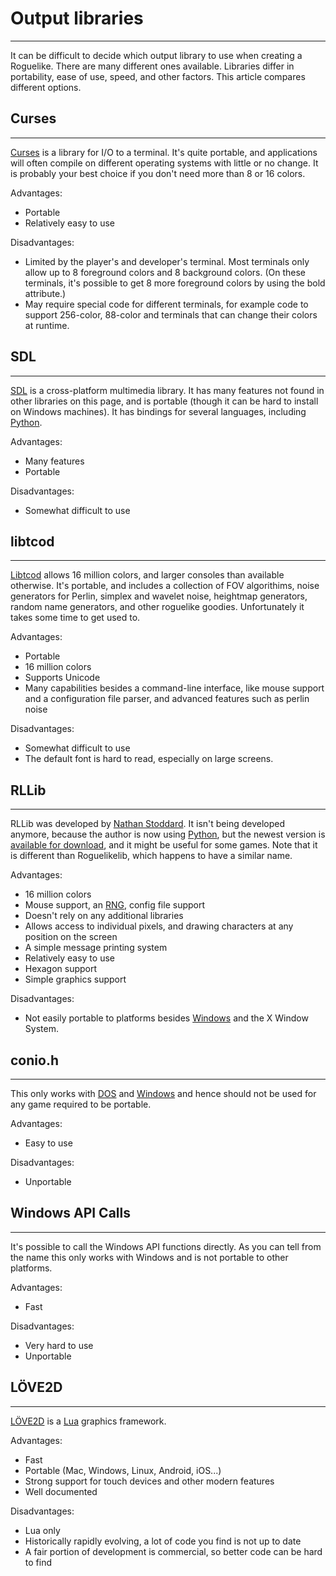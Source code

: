 # Output libraries

---

It can be difficult to decide which output library to use when creating a Roguelike. There are many different ones available. Libraries differ in portability, ease of use, speed, and other factors. This article compares different options.

## Curses

---

[Curses](curses_library.md) is a library for I/O to a terminal. It's quite portable, and applications will often compile on different operating systems with little or no change. It is probably your best choice if you don't need more than 8 or 16 colors.

Advantages:

- Portable
- Relatively easy to use

Disadvantages:

- Limited by the player's and developer's terminal. Most terminals only allow up to 8 foreground colors and 8 background colors. (On these terminals, it's possible to get 8 more foreground colors by using the bold attribute.)
- May require special code for different terminals, for example code to support 256-color, 88-color and terminals that can change their colors at runtime.

## SDL

---

[SDL](sdl.md) is a cross-platform multimedia library. It has many features not found in other libraries on this page, and is portable (though it can be hard to install on Windows machines). It has bindings for several languages, including [Python](python.md).

Advantages:

- Many features
- Portable

Disadvantages:

- Somewhat difficult to use

## libtcod

---

[Libtcod](libtcod.md) allows 16 million colors, and larger consoles than available otherwise. It's portable, and includes a collection of FOV algorithims, noise generators for Perlin, simplex and wavelet noise, heightmap generators, random name generators, and other roguelike goodies. Unfortunately it takes some time to get used to.

Advantages:

- Portable
- 16 million colors
- Supports Unicode
- Many capabilities besides a command-line interface, like mouse support and a configuration file parser, and advanced features such as perlin noise

Disadvantages:

- Somewhat difficult to use
- The default font is hard to read, especially on large screens.

## RLLib

---

RLLib was developed by [Nathan Stoddard](nathan_stoddard.md). It isn't being developed anymore, because the author is now using [Python](python.md), but the newest version is [available for download](http://nathanstoddard.com/rllib/rllib.shtml), and it might be useful for some games. Note that it is different than Roguelikelib, which happens to have a similar name.

Advantages:

- 16 million colors
- Mouse support, an [RNG](random_number_generator.md), config file support
- Doesn't rely on any additional libraries
- Allows access to individual pixels, and drawing characters at any position on the screen
- A simple message printing system
- Relatively easy to use
- Hexagon support
- Simple graphics support

Disadvantages:

- Not easily portable to platforms besides [Windows](windows.md) and the X Window System.

## conio.h

---

This only works with [DOS](dos.md) and [Windows](windows.md) and hence should not be used for any game required to be portable.

Advantages:

- Easy to use

Disadvantages:

- Unportable

## Windows API Calls

---

It's possible to call the Windows API functions directly. As you can tell from the name this only works with Windows and is not portable to other platforms.

Advantages:

- Fast

Disadvantages:

- Very hard to use
- Unportable

## LÖVE2D

---

[LÖVE2D](https://love2d.org/) is a [Lua](lua.md) graphics framework.

Advantages:

- Fast
- Portable (Mac, Windows, Linux, Android, iOS...)
- Strong support for touch devices and other modern features
- Well documented

Disadvantages:

- Lua only
- Historically rapidly evolving, a lot of code you find is not up to date
- A fair portion of development is commercial, so better code can be hard to find
